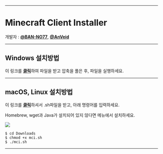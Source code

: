 ___
# Minecraft Client Installer

개발자 : [**@BAN-NO77**](https://github.com/BAN-NO77), [**@AnVeid**](https://github.com/AnVeid)
___
## Windows 설치방법
이 링크를 [**클릭**](https://github.com/BAN-NO77/Minecraft-Client-Installer/releases/download/MCI6.1.0/Minecraft_Client_Installer.zip)하여 파일을 받고 압축을 풀은 후, 파일을 실행하세요.
___
## macOS, Linux 설치방법
이 링크를 [**클릭**](https://github.com/BAN-NO77/Minecraft-Client-Installer/releases/download/MCIL1.1.0/mci.sh)하셔서 .sh파일을 받고, 아래 명령어를 입력하세요.

Homebrew, wget과 Java가 설치되어 있지 않다면 메뉴에서 설치하세요.

<img src="https://github.com/BAN-NO77/Minecraft-Client-Installer/blob/main/macOS.gif">

```
$ cd Downloads
$ chmod +x mci.sh
$ ./mci.sh
```
___
